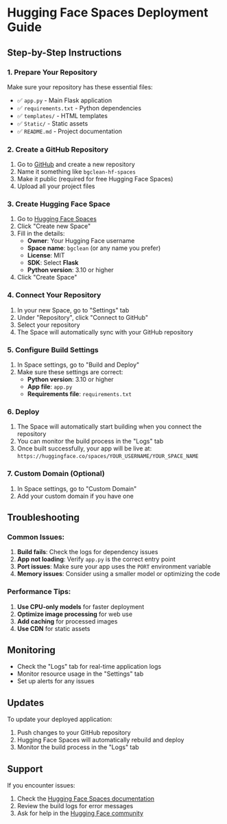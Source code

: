 # Hugging Face Spaces Deployment Guide

## Step-by-Step Instructions

### 1. Prepare Your Repository

Make sure your repository has these essential files:
- ✅ `app.py` - Main Flask application
- ✅ `requirements.txt` - Python dependencies
- ✅ `templates/` - HTML templates
- ✅ `Static/` - Static assets
- ✅ `README.md` - Project documentation

### 2. Create a GitHub Repository

1. Go to [GitHub](https://github.com) and create a new repository
2. Name it something like `bgclean-hf-spaces`
3. Make it public (required for free Hugging Face Spaces)
4. Upload all your project files

### 3. Create Hugging Face Space

1. Go to [Hugging Face Spaces](https://huggingface.co/spaces)
2. Click "Create new Space"
3. Fill in the details:
   - **Owner**: Your Hugging Face username
   - **Space name**: `bgclean` (or any name you prefer)
   - **License**: MIT
   - **SDK**: Select **Flask**
   - **Python version**: 3.10 or higher
4. Click "Create Space"

### 4. Connect Your Repository

1. In your new Space, go to "Settings" tab
2. Under "Repository", click "Connect to GitHub"
3. Select your repository
4. The Space will automatically sync with your GitHub repository

### 5. Configure Build Settings

1. In Space settings, go to "Build and Deploy"
2. Make sure these settings are correct:
   - **Python version**: 3.10 or higher
   - **App file**: `app.py`
   - **Requirements file**: `requirements.txt`

### 6. Deploy

1. The Space will automatically start building when you connect the repository
2. You can monitor the build process in the "Logs" tab
3. Once built successfully, your app will be live at:
   `https://huggingface.co/spaces/YOUR_USERNAME/YOUR_SPACE_NAME`

### 7. Custom Domain (Optional)

1. In Space settings, go to "Custom Domain"
2. Add your custom domain if you have one

## Troubleshooting

### Common Issues:

1. **Build fails**: Check the logs for dependency issues
2. **App not loading**: Verify `app.py` is the correct entry point
3. **Port issues**: Make sure your app uses the `PORT` environment variable
4. **Memory issues**: Consider using a smaller model or optimizing the code

### Performance Tips:

1. **Use CPU-only models** for faster deployment
2. **Optimize image processing** for web use
3. **Add caching** for processed images
4. **Use CDN** for static assets

## Monitoring

- Check the "Logs" tab for real-time application logs
- Monitor resource usage in the "Settings" tab
- Set up alerts for any issues

## Updates

To update your deployed application:
1. Push changes to your GitHub repository
2. Hugging Face Spaces will automatically rebuild and deploy
3. Monitor the build process in the "Logs" tab

## Support

If you encounter issues:
1. Check the [Hugging Face Spaces documentation](https://huggingface.co/docs/hub/spaces)
2. Review the build logs for error messages
3. Ask for help in the [Hugging Face community](https://huggingface.co/forums) 